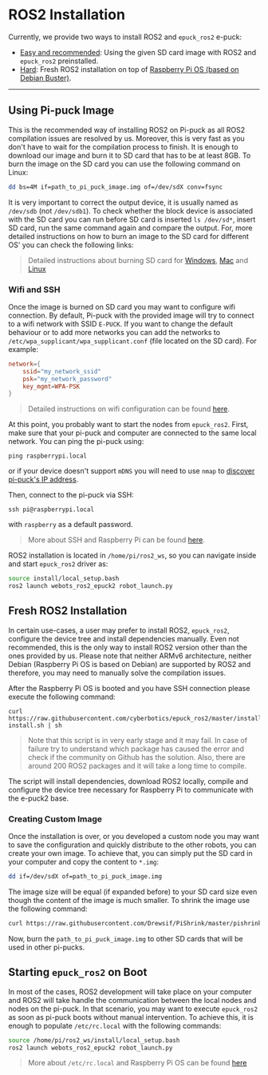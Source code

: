 # ROS2 Installation

Currently, we provide two ways to install ROS2 and `epuck_ros2` e-puck:
- [Easy and recommended](#using-pi-puck-image): Using the given SD card image with ROS2 and `epuck_ros2` preinstalled.
- [Hard](#fresh-ros2-installation): Fresh ROS2 installation on top of [Raspberry Pi OS (based on Debian Buster)](https://www.raspberrypi.org/downloads/raspberry-pi-os/).

---

## Using Pi-puck Image
This is the recommended way of installing ROS2 on Pi-puck as all ROS2 compilation issues are resolved by us.
Moreover, this is very fast as you don't have to wait for the compilation process to finish.
It is enough to download our image and burn it to SD card that has to be at least 8GB.
To burn the image on the SD card you can use the following command on Linux:
```bash
dd bs=4M if=path_to_pi_puck_image.img of=/dev/sdX conv=fsync
```
It is very important to correct the output device, it is usually named as `/dev/sdb` (not `/dev/sdb1`).
To check whether the block device is associated with the SD card you can run before SD card is inserted `ls /dev/sd*`, insert SD card, run the same command again and compare the output.
For, more detailed instructions on how to burn an image to the SD card for different OS' you can check the following links:

> Detailed instructions about burning SD card for 
[Windows](https://www.raspberrypi.org/documentation/installation/installing-images/windows.md),
[Mac](https://www.raspberrypi.org/documentation/installation/installing-images/mac.md) and 
[Linux](https://www.raspberrypi.org/documentation/installation/installing-images/linux.md)

### Wifi and SSH
Once the image is burned on SD card you may want to configure wifi connection.
By default, Pi-puck with the provided image will try to connect to a wifi network with SSID `E-PUCK`.
If you want to change the default behaviour or to add more networks you can add the networks to `/etc/wpa_supplicant/wpa_supplicant.conf` (file located on the SD card).
For example:
```conf
network={
    ssid="my_network_ssid"
    psk="my_network_password"
    key_mgmt=WPA-PSK
}
```
> Detailed instructions on wifi configuration can be found [here](https://www.raspberrypi.org/documentation/configuration/wireless/wireless-cli.md).

At this point, you probably want to start the nodes from `epuck_ros2`.
First, make sure that your pi-puck and computer are connected to the same local network.
You can ping the pi-puck using:
```
ping raspberrypi.local
```
or if your device doesn't support `mDNS` you will need to use `nmap` to [discover pi-puck's IP address](https://www.raspberrypi.org/documentation/remote-access/ip-address.md).

Then, connect to the pi-puck via SSH:
```
ssh pi@raspberrypi.local
```
with `raspberry` as a default password.

> More about SSH and Raspberry Pi can be found [here](https://www.raspberrypi.org/documentation/remote-access/ssh/).

ROS2 installation is located in `/home/pi/ros2_ws`, so you can navigate inside and start `epuck_ros2` driver as:
```bash
source install/local_setup.bash
ros2 launch webots_ros2_epuck2 robot_launch.py
```

## Fresh ROS2 Installation
In certain use-cases, a user may prefer to install ROS2, `epuck_ros2`, configure the device tree and install dependencies manually.
Even not recommended, this is the only way to install ROS2 version other than the ones provided by us.
Please note that neither ARMv6 architecture, neither Debian (Raspberry Pi OS is based on Debian) are supported by ROS2 and therefore, you may need to manually solve the compilation issues.

After the Raspberry Pi OS is booted and you have SSH connection please execute the following command:
```
curl https://raw.githubusercontent.com/cyberbotics/epuck_ros2/master/installation/ros-install.sh | sh
```
> Note that this script is in very early stage and it may fail.
In case of failure try to understand which package has caused the error and check if the community on Github has the solution.
Also, there are around 200 ROS2 packages and it will take a long time to compile.

The script will install dependencies, download ROS2 locally, compile and configure the device tree necessary for Raspberry Pi to communicate with the e-puck2 base.

### Creating Custom Image

Once the installation is over, or you developed a custom node you may want to save the configuration and quickly distribute to the other robots, you can create your own image.
To achieve that, you can simply put the SD card in your computer and copy the content to `*.img`:
```bash
dd if=/dev/sdX of=path_to_pi_puck_image.img
```
The image size will be equal (if expanded before) to your SD card size even though the content of the image is much smaller.
To shrink the image use the following command:
```bash
curl https://raw.githubusercontent.com/Drewsif/PiShrink/master/pishrink.sh | sudo bash -s -- path_to_pi_puck_image.img
```

Now, burn the `path_to_pi_puck_image.img` to other SD cards that will be used in other pi-pucks.

## Starting `epuck_ros2` on Boot
In most of the cases, ROS2 development will take place on your computer and ROS2 will take handle the communication between the local nodes and nodes on the pi-puck.
In that scenario, you may want to execute `epuck_ros2` as soon as pi-puck boots without manual intervention.
To achieve this, it is enough to populate `/etc/rc.local` with the following commands:
```bash
source /home/pi/ros2_ws/install/local_setup.bash
ros2 launch webots_ros2_epuck2 robot_launch.py
```
> More about `/etc/rc.local` and Raspberry Pi OS can be found [here](https://www.raspberrypi.org/documentation/linux/usage/rc-local.md)
